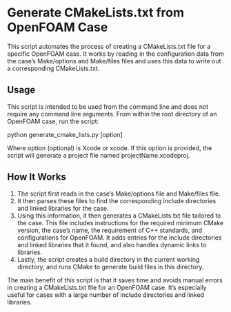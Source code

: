 # Generate CMakeLists.txt from OpenFOAM Case

This script automates the process of creating a CMakeLists.txt file for a specific OpenFOAM case. It works by reading in the configuration data from the case’s Make/options and Make/files files and uses this data to write out a corresponding CMakeLists.txt.

## Usage

This script is intended to be used from the command line and does not require any command line arguments. From within the root directory of an OpenFOAM case, run the script:


python generate_cmake_lists.py [option]

Where option (optional) is Xcode or xcode. If this option is provided, the script will generate a project file named projectName.xcodeproj.



## How It Works

1. The script first reads in the case’s Make/options file and Make/files file.
2. It then parses these files to find the corresponding include directories and linked libraries for the case.
3. Using this information, it then generates a CMakeLists.txt file tailored to the case. This file includes instructions for the required minimum CMake version, the case’s name, the requirement of C++ standards, and configurations for OpenFOAM. It adds entries for the include directories and linked libraries that it found, and also handles dynamic links to libraries.
4. Lastly, the script creates a build directory in the current working directory, and runs CMake to generate build files in this directory.

The main benefit of this script is that it saves time and avoids manual errors in creating a CMakeLists.txt file for an OpenFOAM case. It’s especially useful for cases with a large number of include directories and linked libraries.
